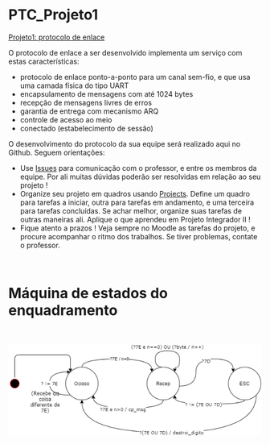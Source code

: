 # PTC_Projeto1
[Projeto1: protocolo de enlace](https://moodle.ifsc.edu.br/course/view.php?id=7422#section-3)


O protocolo de enlace a ser desenvolvido implementa um serviço com estas características:
* protocolo de enlace ponto-a-ponto para um canal sem-fio, e que usa uma camada física do tipo UART
* encapsulamento de mensagens com até 1024 bytes
* recepção de mensagens livres de erros
* garantia de entrega com mecanismo ARQ
* controle de acesso ao meio
* conectado (estabelecimento de sessão)

O desenvolvimento do protocolo da sua equipe será realizado aqui no Github. Seguem orientações:
* Use [Issues](issues) para comunicação com o professor, e entre os membros da equipe. Por ali muitas dúvidas poderão ser resolvidas em relação ao seu projeto !
* Organize seu projeto em quadros usando [Projects](projects). Define um quadro para tarefas a iniciar, outra para tarefas em andamento, e uma terceira para tarefas concluídas. Se achar melhor, organize suas tarefas de outras maneiras ali. Aplique o que aprendeu em Projeto Integrador II !
* Fique atento a prazos ! Veja sempre no Moodle as tarefas do projeto, e procure acompanhar o ritmo dos trabalhos. Se tiver problemas, contate o professor.
<br/>


# Máquina de estados do enquadramento
<br/>
<p align="center"> <a href="https://github.com/Joaovitorrod/PTC_Projeto1/blob/master/Resources/state_machines/Enquadramento/exercicio_maq_estados_PTC.pdf">
  <img src="https://github.com/Joaovitorrod/PTC_Projeto1/blob/master/Resources/state_machines/Enquadramento/exercicio_maq_estados_PTC.png" width="700" title="Máquina de estados Enquadramento">
</p><br/><br/>
